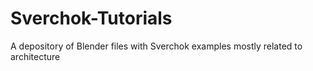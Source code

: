 # Sverchok-Tutorials

A depository of Blender files with Sverchok examples mostly related to architecture
